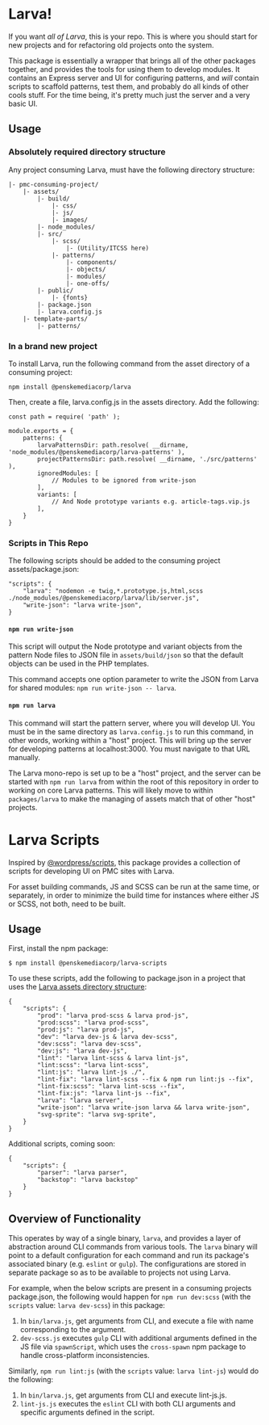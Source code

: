 # Larva!

If you want _all of Larva_, this is your repo. This is where you should start for new projects and for refactoring old projects onto the system.

This package is essentially a wrapper that brings all of the other packages together, and provides the tools for using them to develop modules. It contains an Express server and UI for configuring patterns, and _will_ contain scripts to scaffold patterns, test them, and probably do all kinds of other cools stuff. For the time being, it's pretty much just the server and a very basic UI.

## Usage

### Absolutely required directory structure

Any project consuming Larva, must have the following directory structure:

```
|- pmc-consuming-project/
	|- assets/
		|- build/
			|- css/
			|- js/
			|- images/
		|- node_modules/
		|- src/
			|- scss/
				|- (Utility/ITCSS here)
			|- patterns/
				|- components/
				|- objects/
				|- modules/
				|- one-offs/
		|- public/
			|- {fonts}
		|- package.json
		|- larva.config.js
	|- template-parts/
		|- patterns/
```

### In a brand new project

To install Larva, run the following command from the asset directory of a consuming project:
```
npm install @penskemediacorp/larva
```

Then, create a file, larva.config.js in the assets directory. Add the following:

```
const path = require( 'path' );

module.exports = {
	patterns: {
		larvaPatternsDir: path.resolve( __dirname, 'node_modules/@penskemediacorp/larva-patterns' ),
		projectPatternsDir: path.resolve( __dirname, './src/patterns' ),
		ignoredModules: [
			// Modules to be ignored from write-json
		],
		variants: [
			// And Node prototype variants e.g. article-tags.vip.js
		],
	}
}
```

### Scripts in This Repo

The following scripts should be added to the consuming project assets/package.json:

```language:json
"scripts": {
	"larva": "nodemon -e twig,*.prototype.js,html,scss ./node_modules/@penskemediacorp/larva/lib/server.js",
	"write-json": "larva write-json",
}
```

#### `npm run write-json`

This script will output the Node prototype and variant objects from the pattern Node files to JSON file in `assets/build/json` so that the default objects can be used in the PHP templates.

This command accepts one option parameter to write the JSON from Larva for shared modules: `npm run write-json -- larva`.

#### `npm run larva`

This command will start the pattern server, where you will develop UI. You must be in the same directory as `larva.config.js` to run this command, in other words, working within a "host" project. This will bring up the server for developing patterns at localhost:3000. You must navigate to that URL manually.

The Larva mono-repo is set up to be a "host" project, and the server can be started with `npm run larva` from within the root of this repository in order to working on core Larva patterns. This will likely move to within `packages/larva` to make the managing of assets match that of other "host" projects.

# Larva Scripts

Inspired by [@wordpress/scripts](https://github.com/WordPress/gutenberg/tree/master/packages/scripts), this package provides a collection of scripts for developing UI on PMC sites with Larva.

For asset building commands, JS and SCSS can be run at the same time, or separately, in order to minimize the build time for instances where either JS or SCSS, not both, need to be built.

## Usage

First, install the npm package:

```
$ npm install @penskemediacorp/larva-scripts
```

To use these scripts, add the following to package.json in a project that uses the [Larva assets directory structure](https://github.com/penske-media-corp/pmc-larva/tree/master/packages/larva#usage):

```
{
	"scripts": {
		"prod": "larva prod-scss & larva prod-js",
		"prod:scss": "larva prod-scss",
		"prod:js": "larva prod-js",
		"dev": "larva dev-js & larva dev-scss",
		"dev:scss": "larva dev-scss",
		"dev:js": "larva dev-js",
		"lint": "larva lint-scss & larva lint-js",
		"lint:scss": "larva lint-scss",
		"lint:js": "larva lint-js ./",
		"lint-fix": "larva lint-scss --fix & npm run lint:js --fix",
		"lint-fix:scss": "larva lint-scss --fix",
		"lint-fix:js": "larva lint-js --fix",
		"larva": "larva server",
		"write-json": "larva write-json larva && larva write-json",
		"svg-sprite": "larva svg-sprite",
	}
}
```

Additional scripts, coming soon:
```
{
	"scripts": {
		"parser": "larva parser",
		"backstop": "larva backstop"
	}
}
```

## Overview of Functionality

This operates by way of a single binary, `larva`, and provides a layer of abstraction around CLI commands from various tools. The `larva` binary will point to a default configuration for each command and run its package's associated binary (e.g. `eslint` or `gulp`). The configurations are stored in separate package so as to be available to projects not using Larva.

For example, when the below scripts are present in a consuming projects package.json, the following would happen for `npm run dev:scss` (with the `scripts` value: `larva dev-scss`) in this package:
1. In `bin/larva.js`, get arguments from CLI, and execute a file with name corresponding to the argument.
2. `dev-scss.js` executes `gulp` CLI with additional arguments defined in the JS file via `spawnScript`, which uses the `cross-spawn` npm package to handle cross-platform inconsistencies.

Similarly, `npm run lint:js` (with the `scripts` value: `larva lint-js`) would do the following:
1. In `bin/larva.js`, get arguments from CLI and execute lint-js.js.
2. `lint-js.js` executes the `eslint` CLI with both CLI arguments and specific arguments defined in the script.
